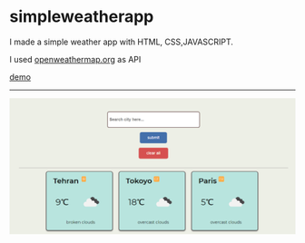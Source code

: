 # simpleweatherapp

I made a simple  weather app with HTML, CSS,JAVASCRIPT.
  
  
  I used [openweathermap.org](https://openweathermap.org) as API
  
  
  [demo](https://moeinnazari.github.io/simpleweatherapp/)
  
  ***
![weatherapp](https://github.com/moeinnazari/simpleweatherapp/blob/main/weatherapp.png)

